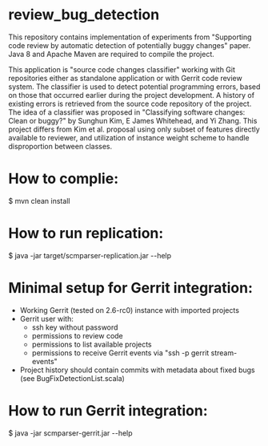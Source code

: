 review_bug_detection
====================
This repository contains implementation of experiments from "Supporting code review by automatic detection of potentially buggy changes" paper. Java 8 and Apache Maven are required to compile the project.

This application is "source code changes classifier" working with Git repositories either as standalone application or with Gerrit code review system.
The classifier is used to detect potential programming errors, based on those that occurred earlier during the project development. 
A history of existing errors is retrieved from the source code repository of the project.
The idea of a classifier was proposed in "Classifying software changes: Clean or buggy?" by Sunghun Kim, E James Whitehead, and Yi Zhang.
This project differs from Kim et al. proposal using only subset of features directly available to reviewer, and utilization of instance weight scheme to handle disproportion between classes.

# How to complie:
$ mvn clean install 

# How to run replication:
$ java -jar target/scmparser-replication.jar --help

# Minimal setup for Gerrit integration:
* Working Gerrit (tested on 2.6-rc0) instance with imported projects
* Gerrit user with:
  * ssh key without password
  * permissions to review code
  * permissions to list available projects
  * permissions to receive Gerrit events via "ssh -p <port> <host> gerrit stream-events"
* Project history should contain commits with metadata about fixed bugs (see BugFixDetectionList.scala)

# How to run Gerrit integration:
$ java -jar scmparser-gerrit.jar --help
